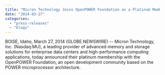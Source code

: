 ```yaml
---
title: "Micron Technology Joins OpenPOWER Foundation as a Platinum Member"
date: "2014-03-27"
categories: 
  - "press-releases"
  - "blogs"
---
```


BOISE, Idaho, March 27, 2014 (GLOBE NEWSWIRE) -- Micron Technology, Inc. (Nasdaq:MU), a leading provider of advanced memory and storage solutions for enterprise data centers and high-performance computing applications, today announced their platinum membership with the OpenPOWER Foundation, an open development community based on the POWER microprocessor architecture.

